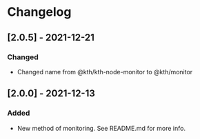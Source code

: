 # Changelog

## [2.0.5] - 2021-12-21
### Changed
- Changed name from @kth/kth-node-monitor to @kth/monitor

## [2.0.0] - 2021-12-13
### Added
- New method of monitoring. See README.md for more info.

